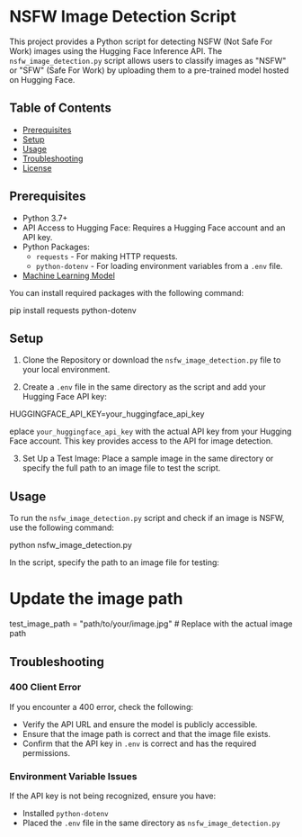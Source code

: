 # NSFW Image Detection Script

This project provides a Python script for detecting NSFW (Not Safe For Work) images using the Hugging Face Inference API. The `nsfw_image_detection.py` script allows users to classify images as "NSFW" or "SFW" (Safe For Work) by uploading them to a pre-trained model hosted on Hugging Face.

## Table of Contents

- [Prerequisites](#prerequisites)
- [Setup](#setup)
- [Usage](#usage)
- [Troubleshooting](#troubleshooting)
- [License](#license)

## Prerequisites

- Python 3.7+
- API Access to Hugging Face: Requires a Hugging Face account and an API key.
- Python Packages:
  - `requests` - For making HTTP requests.
  - `python-dotenv` - For loading environment variables from a `.env` file.
- [Machine Learning Model](https://huggingface.co/Falconsai/nsfw_image_detection)

You can install required packages with the following command:


pip install requests python-dotenv

## Setup

1. Clone the Repository or download the `nsfw_image_detection.py` file to your local environment.

2. Create a `.env` file in the same directory as the script and add your Hugging Face API key:

HUGGINGFACE_API_KEY=your_huggingface_api_key

eplace `your_huggingface_api_key` with the actual API key from your Hugging Face account. This key provides access to the API for image detection.

3. Set Up a Test Image: Place a sample image in the same directory or specify the full path to an image file to test the script.

## Usage

To run the `nsfw_image_detection.py` script and check if an image is NSFW, use the following command:

python nsfw_image_detection.py

In the script, specify the path to an image file for testing:

# Update the image path
test_image_path = "path/to/your/image.jpg"  # Replace with the actual image path

## Troubleshooting

### 400 Client Error
If you encounter a 400 error, check the following:
- Verify the API URL and ensure the model is publicly accessible.
- Ensure that the image path is correct and that the image file exists.
- Confirm that the API key in `.env` is correct and has the required permissions.

### Environment Variable Issues
If the API key is not being recognized, ensure you have:
- Installed `python-dotenv`
- Placed the `.env` file in the same directory as `nsfw_image_detection.py`